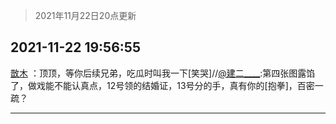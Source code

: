 > 2021年11月22日20点更新
<link rel="stylesheet" href="https://cdn.jsdelivr.net/gh/taotie6/sampleJSON@main/css/photo_show.css">
<meta name="referrer" content="no-referrer" />


 ## 2021-11-22 19:56:55 

 [㪚木](https://www.coolapk.com/feed/31646147?shareKey=OWZhOGE4NGMzOTg4NjE5Yjg2ZjQ~) ：顶顶，等你后续兄弟，吃瓜时叫我一下[笑哭]//<a class="feed-link-uname" href="/u/建二____">@建二____</a>:第四张图露馅了，做戏能不能认真点，12号领的结婚证，13号分的手，真有你的[抱拳]，百密一疏？ 

<div class="album">
</div>

 ------- 

